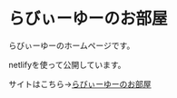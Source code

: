 # らびぃーゆーのお部屋

らびぃーゆーのホームページです。

netlifyを使って公開しています。

サイトはこちら->[らびぃーゆーのお部屋](https://www.chocotaiyaki.dev)

